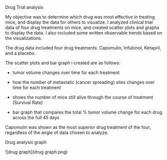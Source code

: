 
Drug Trial analysis



My objective was to determine which drug was most effective in treating mice, and display the data for others to visualize. 
I analyzed clinical trial data of four drug treatments on mice, and created scatter plots and graphs to display the data. I also included some written observable trends based on the visualizations.



The drug data included four drug treatments: Capomulin, Infubinol, Ketapril, and a placebo.



The scatter plots and bar graph i created are as follows:


- tumor volume changes over time for each treatment

- how the number of metastatic (cancer spreading) sites changes over time for each treatment

- shows the number of mice still alive through the course of treatment (Survival Rate)

- bar graph that compares the total % tumor volume change for each drug across the full 45 days

Capomulin was shown as the most superior drug treatment of the four, regardless of the angle of data chosen to analyze. 


Drug analysis graph

![drug graph](drug graph.png)



